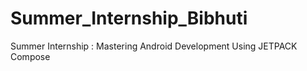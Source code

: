 # Summer_Internship_Bibhuti
Summer Internship : Mastering Android Development Using JETPACK Compose
